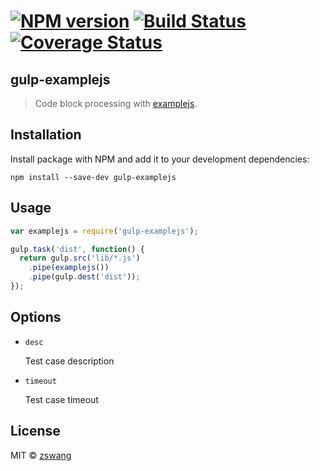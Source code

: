 # [![NPM version][npm-image]][npm-url] [![Build Status][travis-image]][travis-url] [![Coverage Status][coverage-image]][coverage-url]

gulp-examplejs
-----

> Code block processing with [examplejs](https://github.com/zswang/examplejs).

## Installation

Install package with NPM and add it to your development dependencies:

`npm install --save-dev gulp-examplejs`

## Usage

```javascript
var examplejs = require('gulp-examplejs');

gulp.task('dist', function() {
  return gulp.src('lib/*.js')
    .pipe(examplejs())
    .pipe(gulp.dest('dist'));
});
```

## Options

- `desc`

  Test case description

- `timeout`

  Test case timeout

## License

MIT © [zswang](http://weibo.com/zswang)

[npm-url]: https://npmjs.org/package/examplejs
[npm-image]: https://badge.fury.io/js/examplejs.svg
[travis-url]: https://travis-ci.org/zswang/examplejs
[travis-image]: https://travis-ci.org/zswang/examplejs.svg?branch=master
[coverage-url]: https://coveralls.io/github/zswang/examplejs?branch=master
[coverage-image]: https://coveralls.io/repos/zswang/examplejs/badge.svg?branch=master&service=github
